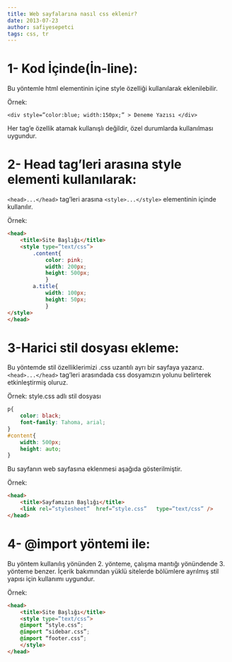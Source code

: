 ```yaml
---
title: Web sayfalarına nasıl css eklenir?
date: 2013-07-23
author: safiyesepetci
tags: css, tr
---
```


# 1- Kod İçinde(İn-line):

Bu yöntemle html elementinin içine style özelliği kullanılarak eklenilebilir.

Örnek:

```
<div style=”color:blue; width:150px;” > Deneme Yazısı </div>
```

Her tag’e özellik atamak kullanışlı değildir, özel durumlarda kullanılması uygundur.

# 2- Head tag’leri arasına style elementi kullanılarak:

`<head>...</head>` tag’leri arasına `<style>...</style>` elementinin içinde kullanılır.

Örnek:

```html
<head>
    <title>Site Başlığı</title>
    <style type=”text/css”>
        .content{
            color: pink;
            width: 200px;
            height: 500px;
            }
        a.title{
            width: 100px;
            height: 50px;
            }
</style>
</head>
```

# 3-Harici stil dosyası ekleme:

Bu yöntemde stil özelliklerimizi .css uzantılı ayrı bir sayfaya yazarız. `<head>...</head>` tag’leri arasındada css dosyamızın yolunu belirterek etkinleştirmiş oluruz.

Örnek: style.css adlı stil dosyası

```css
p{
    color: black;
    font-family: Tahoma, arial;
}
#content{
    width: 500px;
    height: auto;
}
```


Bu sayfanın web sayfasına eklenmesi aşağıda gösterilmiştir.

Örnek:

```html
<head>
    <title>Sayfamızın Başlığı</title>
    <link rel=”stylesheet”  href=”style.css”   type=”text/css” />
</head>
```

# 4- @import yöntemi ile:

Bu yöntem kullanılış yönünden 2. yönteme, çalışma mantığı yönündende 3. yönteme benzer. İçerik bakımından yüklü sitelerde bölümlere ayrılmış stil yapısı için kullanımı uygundur.

Örnek:

```html
<head>
    <title>Site Başlığı</title>
    <style type=”text/css”>
    @import “style.css”;
    @import “sidebar.css”;
    @import “footer.css”;
    </style>
</head>
```